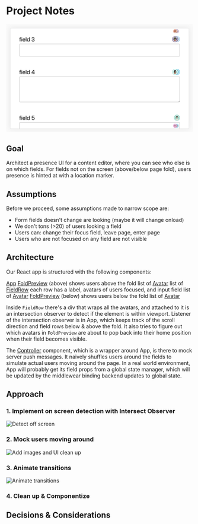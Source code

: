 # Project Notes

![Final screenshot](images/final.png)

## Goal
Architect a presence UI for a content editor, where you can see who else is on which fields. For fields not on the screen (above/below page fold), users presence is hinted at with a location marker.

## Assumptions

Before we proceed, some assumptions made to narrow scope are:
- Form fields doesn't change are looking (maybe it will change onload)
- We don't tons (>20) of users looking a field
- Users can: change their focus field, leave page, enter page
- Users who are not focused on any field are not visible

## Architecture

Our React app is structured with the following components:

[App](tree/master/src/App.js)
  [FoldPreview](tree/master/src/FoldPreview.js) (above) shows users above the fold
    list of [Avatar](tree/master/src/Avatar.js)
  list of [FieldRow](tree/master/src/FieldRow.js) each row has a label, avatars of users focused, and input field
    list of [Avatar](tree/master/src/Avatar.js)
  [FoldPreview](tree/master/src/FoldPreview.js) (below) shows users below the fold
    list of [Avatar](tree/master/src/Avatar.js)

Inside `FieldRow` there's a div that wraps all the avatars, and attached to it is an intersection observer to detect if the element is within viewport. Listener of the intersection observer is in App, which keeps track of the scroll direction and field rows below & above the fold. It also tries to figure out which avatars in `FoldPreview` are about to pop back into their home position when their field becomes visible.

The [Controller](tree/master/src/Controller.js) component, which is a wrapper around App, is there to mock server push messages. It naively shuffles users around the fields to simulate actual users moving around the page. In a real world environment, App will probably get its field props from a global state manager, which will be updated by the middlewear binding backend updates to global state.

## Approach

### 1. Implement on screen detection with Intersect Observer

![Detect off screen](master/images/proof.gif)

### 2. Mock users moving around

![Add images and UI clean up](master/images/style.gif)

### 3. Animate transitions

![Animate transitions](master/images/anim.gif)

### 4. Clean up & Componentize

## Decisions & Considerations
